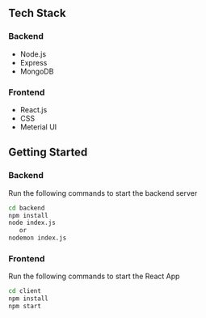 ## Tech Stack

### Backend
<ul>
<li>Node.js</li>
<li>Express</li>
<li>MongoDB</li>
</ul>

### Frontend
<ul>
<li>React.js</li>
<li>CSS</li>
<li> Meterial UI </li>
</ul>

## Getting Started


### Backend


Run the following commands to start the backend server
```sh 
cd backend
npm install
node index.js
   or
nodemon index.js
```


### Frontend

Run the following commands to start the React App
```sh
cd client
npm install
npm start
```
